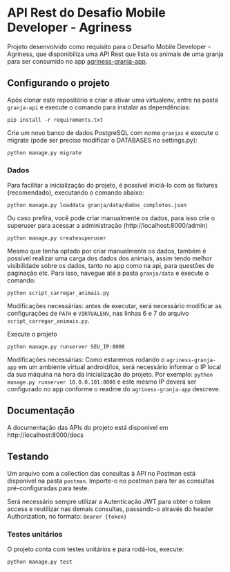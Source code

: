 # API Rest do Desafio Mobile Developer - Agriness

Projeto desenvolvido como requisito para o Desafio Mobile Developer - Agriness,
que disponibiliza uma API Rest que lista os animais de uma granja para ser consumido no app [agriness-granja-app](https://github.com/tyagogoulart/agriness-granja-app).


## Configurando o projeto

Após clonar este repositório e criar e ativar uma virtualenv, entre na pasta `granja-api` e execute o comando para instalar as dependências:

`pip install -r requirements.txt`
    
Crie um novo banco de dados PostgreSQL com nome `granjas` e execute o migrate (pode ser preciso modificar o DATABASES no settings.py):

`python manage.py migrate`

### Dados

Para facilitar a inicialização do projeto, é possível iniciá-lo com as fixtures (recomendado), executando o comando abaixo:

`python manage.py loaddata granja/data/dados_completos.json`

Ou caso prefira, você pode criar manualmente os dados, para isso crie o superuser para acessar a administração (http://localhost:8000/admin)

`python manage.py createsuperuser`

Mesmo que tenha optado por criar manualmente os dados, também é possível realizar uma carga dos dados dos animais, assim tendo melhor visibilidade sobre os dados, tanto no app como na api, para questões de paginação etc. Para isso, navegue até a pasta `granja/data` e execute o comando:

`python script_carregar_animais.py`

Modificações necessárias: antes de executar, será necessário modificar as configurações de `PATH` e `VIRTUALENV`, nas linhas 6 e 7 do arquivo `script_carregar_animais.py`.

Execute o projeto

`python manage.py runserver SEU_IP:8000`

Modificações necessárias: Como estaremos rodando o `agriness-granja-app` em um ambiente virtual android/ios, será necessário informar o IP local da sua máquina na hora da inicialização do projeto. Por exemplo: `python manage.py runserver 10.0.0.101:8000` e este mesmo IP deverá ser configurado no app conforme o readme do `agriness-granja-app` descreve.


## Documentação

A documentação das APIs do projeto está disponível em http://localhost:8000/docs

## Testando

Um arquivo com a collection das consultas à API no Postman está disponível na pasta `postman`. Importe-o no postman para ter as consultas pré-configuradas para teste.

Será necessário sempre utilizar a Autenticação JWT para obter o token access e reutilizar nas demais consultas, passando-o através do header Authorization, no formato: `Bearer {token}`

### Testes unitários

O projeto conta com testes unitários e para rodá-los, execute:

`python manage.py test`